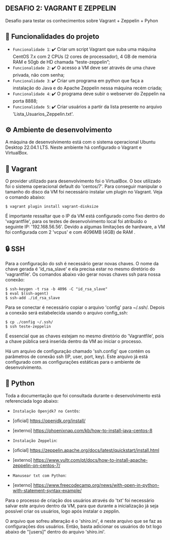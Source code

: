 ## DESAFIO 2: VAGRANT E ZEPPELIN

Desafio para testar os conhecimentos sobre Vagrant + Zeppelin + Pyhon

## 🔨 Funcionalidades do projeto

- `Funcionalidade 1`: ✔️ Criar um script Vagrant que suba uma máquina CentOS 7.x com 2 CPUs (2 cores de processador), 4 GB de memória RAM e 50gb de HD chamada “teste-zeppelin”;
- `Funcionalidade 2`: ✔️ O acesso a VM deve ser através de uma chave privada, não com senha;
- `Funcionalidade 3`: ✔️ Criar um programa em python que faça a instalação do Java e do Apache Zeppelin nessa máquina recém criada;
- `Funcionalidade 4`: ✔️ O programa deve subir o webserver do Zeppelin na porta 8888;
- `Funcionalidade 5`: ✔️ Criar usuários a partir da lista presente no arquivo 'Lista_Usuarios_Zeppelin.txt'.

## ⚙ Ambiente de desenvolvimento

A máquina de desenvolvimento está com o sistema operacional Ubuntu Desktop 22.04.1 LTS. Neste ambiente há configurado o Vagrant e VirtualBox.

## 📌 Vagrant

O provider utilizado para desenvolvimento foi o VirtualBox. O box utilizado foi o sistema operacional default do 'centos/7'. Para conseguir manipular o tamanho do disco da VM foi necessário instalar um plugin no Vagrant. Veja o comando abaixo:

```
$ vagrant plugin install vagrant-disksize
```

É importante ressaltar que o IP da VM está configurado como fixo dentro do 'vagrantfile', para os testes de desenvolvimento local foi atribuído o seguinte IP: '192.168.56.56'. Devido a algumas limitações de hardware, a VM foi configurada com 2 'vcpus' e com 4096MB (4GB) de RAM .

## 🔒 SSH

Para a configuração do ssh é necessário gerar novas chaves. O nome da chave gerada é 'id_rsa_slave' e ela precisa estar no mesmo diretório do 'vagrantfile'. Os comandos abaixo vão gerar novas chaves ssh para nossa conexão:

```
$ ssh-keygen -t rsa -b 4096 -C "id_rsa_slave"
$ eval $(ssh-agent) 
$ ssh-add ./id_rsa_slave
```

Para se conectar é necessário copiar o arquivo 'config' para ~/.ssh/. Depois a conexão será estabelecida usando o arquivo config_ssh:

```
$ cp ./config ~/.ssh/
$ ssh teste-zeppelin
```
É essencial que as chaves estejam no mesmo diretório do 'Vagrantfile', pois a chave pública será inserida dentro da VM ao iniciar o processo.

Há um arquivo de configuração chamado 'ssh.config' que contém os parâmetros de conexão ssh (IP, user, port, key). Este arquivo já está configurado com as configurações estáticas para o ambiente de desenvolvimento.


## 🔀 Python

Toda a documentação que foi consultada durante o desenvolvimento está referenciada logo abaixo: 

- `Instalação Openjdk7 no CentOs`: <br>
-   [oficial] https://openjdk.org/install/ <br>
-   [externo] https://phoenixnap.com/kb/how-to-install-java-centos-8

- `Instalação Zeppelin`: <br>
-   [oficial] https://zeppelin.apache.org/docs/latest/quickstart/install.html <br>
-   [externo] https://www.vultr.com/pt/docs/how-to-install-apache-zeppelin-on-centos-7/

- `Manusear txt com Python`: <br>
-   [externo] https://www.freecodecamp.org/news/with-open-in-python-with-statement-syntax-example/

Para o processo de criação dos usuários através do 'txt' foi necessário salvar este arquivo dentro da VM, para que durante a inicialização já seja possível criar os usuários, logo após instalar o zepplin. 

O arquivo que sofreu alteração é o 'shiro.ini', é neste arquivo que se faz as configurações dos usuários. Então, basta adicionar os usuários do txt logo abaixo de "[users]" dentro do arquivo 'shiro.ini'.
